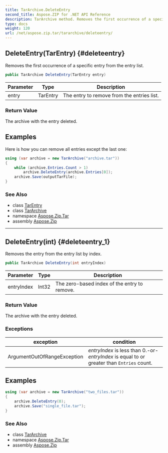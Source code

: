 ```yaml
---
title: TarArchive.DeleteEntry
second_title: Aspose.ZIP for .NET API Reference
description: TarArchive method. Removes the first occurrence of a specific entry from the entry list
type: docs
weight: 120
url: /net/aspose.zip.tar/tararchive/deleteentry/
---
```

## DeleteEntry(TarEntry) {#deleteentry}

Removes the first occurrence of a specific entry from the entry list.

```csharp
public TarArchive DeleteEntry(TarEntry entry)
```

| Parameter | Type | Description |
| --- | --- | --- |
| entry | TarEntry | The entry to remove from the entries list. |

### Return Value

The archive with the entry deleted.

## Examples

Here is how you can remove all entries except the last one:

```csharp
using (var archive = new TarArchive("archive.tar"))
{
    while (archive.Entries.Count > 1)
        archive.DeleteEntry(archive.Entries[0]);
    archive.Save(outputTarFile);
}
```

### See Also

* class [TarEntry](../../tarentry/)
* class [TarArchive](../)
* namespace [Aspose.Zip.Tar](../../tararchive/)
* assembly [Aspose.Zip](../../../)

---

## DeleteEntry(int) {#deleteentry_1}

Removes the entry from the entry list by index.

```csharp
public TarArchive DeleteEntry(int entryIndex)
```

| Parameter | Type | Description |
| --- | --- | --- |
| entryIndex | Int32 | The zero-based index of the entry to remove. |

### Return Value

The archive with the entry deleted.

### Exceptions

| exception | condition |
| --- | --- |
| ArgumentOutOfRangeException | *entryIndex* is less than 0.-or- *entryIndex* is equal to or greater than `Entries` count. |

## Examples

```csharp
using (var archive = new TarArchive("two_files.tar"))
{
    archive.DeleteEntry(0);
    archive.Save("single_file.tar");
}
```

### See Also

* class [TarArchive](../)
* namespace [Aspose.Zip.Tar](../../tararchive/)
* assembly [Aspose.Zip](../../../)



